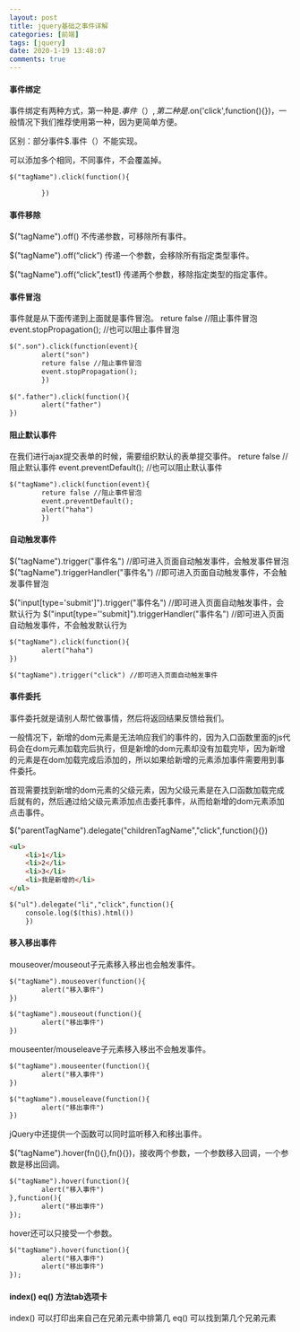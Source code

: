 ```yaml
---
layout: post
title: jquery基础之事件详解
categories: [前端]
tags: [jquery]
date: 2020-1-19 13:48:07
comments: true
---
```



#### 事件绑定

事件绑定有两种方式，第一种是$.事件（）,第二种是$.on('click',function(){})，一般情况下我们推荐使用第一种，因为更简单方便。

区别：部分事件$.事件（）不能实现。

可以添加多个相同，不同事件，不会覆盖掉。

```html
$("tagName").click(function(){

        })
```

#### 事件移除

$("tagName").off() 不传递参数，可移除所有事件。

$("tagName").off(“click”) 传递一个参数，会移除所有指定类型事件。

$("tagName").off(“click”,test1) 传递两个参数，移除指定类型的指定事件。

#### 事件冒泡

事件就是从下面传递到上面就是事件冒泡。
reture false //阻止事件冒泡
event.stopPropagation(); //也可以阻止事件冒泡

```html
$(".son").click(function(event){
        alert("son")
        reture false //阻止事件冒泡
        event.stopPropagation();
        })
        
$(".father").click(function(){
        alert("father")
})
```

#### 阻止默认事件

在我们进行ajax提交表单的时候，需要组织默认的表单提交事件。
reture false //阻止默认事件
event.preventDefault(); //也可以阻止默认事件


```html
$("tagName").click(function(event){
        reture false //阻止事件冒泡
        event.preventDefault();
        alert("haha")
        })

```

#### 自动触发事件

$("tagName").trigger("事件名") //即可进入页面自动触发事件，会触发事件冒泡
$("tagName").triggerHandler("事件名") //即可进入页面自动触发事件，不会触发事件冒泡


$("input[type='submit']").trigger("事件名") //即可进入页面自动触发事件，会默认行为
$("input[type=''submit]").triggerHandler("事件名") //即可进入页面自动触发事件，不会触发默认行为

```html       
$("tagName").click(function(){
        alert("haha")
})

$("tagName").trigger("click") //即可进入页面自动触发事件
```

#### 事件委托

事件委托就是请别人帮忙做事情，然后将返回结果反馈给我们。

一般情况下，新增的dom元素是无法响应我们的事件的，因为入口函数里面的js代码会在dom元素加载完后执行，但是新增的dom元素却没有加载完毕，因为新增的元素是在dom加载完成后添加的，所以如果给新增的元素添加事件需要用到事件委托。

首现需要找到新增的dom元素的父级元素，因为父级元素是在入口函数加载完成后就有的，然后通过给父级元素添加点击委托事件，从而给新增的dom元素添加点击事件。

$("parentTagName").delegate("childrenTagName","click",function(){})

```html
<ul>
    <li>1</li>
    <li>2</li>
    <li>3</li>
    <li>我是新增的</li>
</ul>

$("ul").delegate("li","click",function(){
    console.log($(this).html())
    })
```

#### 移入移出事件

mouseover/mouseout子元素移入移出也会触发事件。

```html       
$("tagName").mouseover(function(){
        alert("移入事件")
})

$("tagName").mouseout(function(){
        alert("移出事件")
})

```

mouseenter/mouseleave子元素移入移出不会触发事件。

```html       
$("tagName").mouseenter(function(){
        alert("移入事件")
})

$("tagName").mouseleave(function(){
        alert("移出事件")
})

```

jQuery中还提供一个函数可以同时监听移入和移出事件。

$("tagName").hover(fn(){},fn(){})，接收两个参数，一个参数移入回调，一个参数是移出回调。

```html       
$("tagName").hover(function(){
        alert("移入事件")
},function(){
        alert("移出事件")
});
```

hover还可以只接受一个参数。

```html       
$("tagName").hover(function(){
        alert("移入事件")
        alert("移出事件")
});
```

#### index()  eq()  方法tab选项卡

index() 可以打印出来自己在兄弟元素中排第几
eq() 可以找到第几个兄弟元素





















